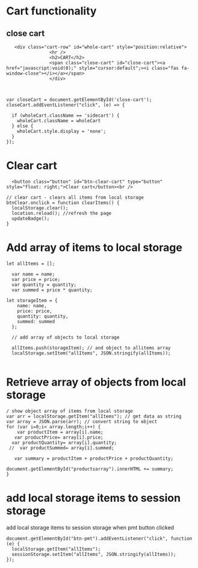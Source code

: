 Cart functionality
===================

close cart
------------
```
   <div class="cart-row" id="whole-cart" style="position:relative">
                <hr />
                <h2>CART</h2>
                <span class="close-cart" id="close-cart"><a href="javascript:void(0);" style="cursor:default";><i class="fas fa-window-close"></i></a></span>
                </div>

                 
```
```
var closeCart = document.getElementById('close-cart');
closeCart.addEventListener("click", (e) => {

  if (wholeCart.className == 'sidecart') {
    wholeCart.className = wholeCart
  } else {
    wholeCart.style.display = 'none';
  }
});
```

Clear cart
===========
```
  <button class="button" id="btn-clear-cart" type="button" style="float: right;">Clear cart</button><br />
```
```
// clear cart - clears all items from local storage
btnClear.onclick = function clearItems() {
  localStorage.clear();
  location.reload(); //refresh the page
  updateBadge();
}
```

Add array of items to local storage
====================================
```
let allItems = [];

  var name = name;
  var price = price;
  var quantity = quantity;
  var summed = price * quantity;

let storageItem = {
    name: name,
    price: price,
    quantity: quantity,
    summed: summed
  };
  
  // add array of objects to local storage
  
  allItems.push(storageItem); // and object to allitems array
  localStorage.setItem("allItems", JSON.stringify(allItems)); 
  
```

Retrieve array of objects from local storage
=============================================
```
/ show object array of items from local storage
var arr = localStorage.getItem("allItems"); // get data as string
var array = JSON.parse(arr); // convert string to object
for (var i=0;i< array.length;i++) {
    var productItem = array[i].name;
   var productPrice= array[i].price;
  var productQuantity= array[i].quantity;
 //  var productSummed= array[i].summed;

   var summary = productItem + productPrice + productQuantity;
          
document.getElementById("productsarray").innerHTML += summary;
}
```

add local storage items to session storage 
============================================

add local storage items to session storage when pmt button clicked
```
document.getElementById("btn-pmt").addEventListener("click", function (e) {
  localStorage.getItem("allItems"); 
  sessionStorage.setItem("allItems", JSON.stringify(allItems));
});
```
